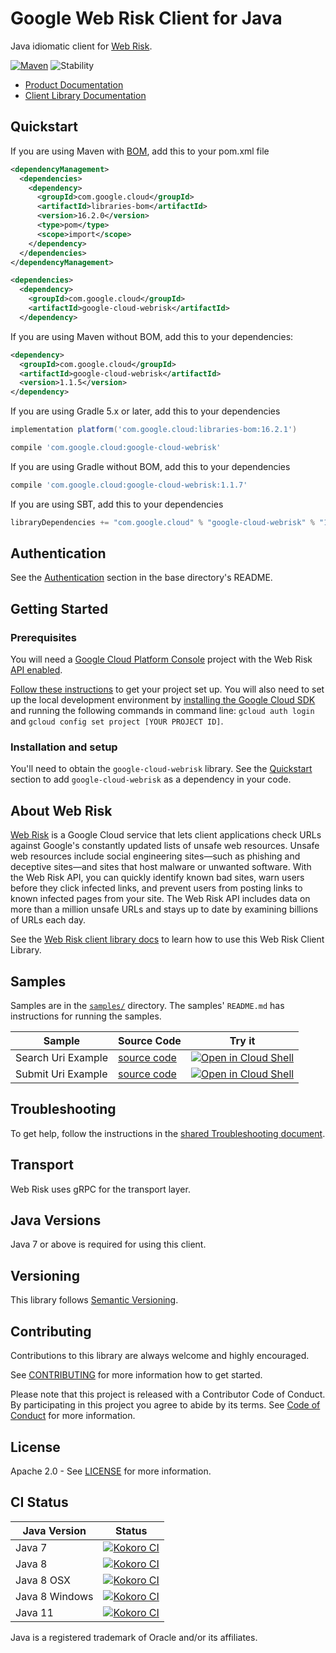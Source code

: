 # Google Web Risk Client for Java

Java idiomatic client for [Web Risk][product-docs].

[![Maven][maven-version-image]][maven-version-link]
![Stability][stability-image]

- [Product Documentation][product-docs]
- [Client Library Documentation][javadocs]

## Quickstart

If you are using Maven with [BOM][libraries-bom], add this to your pom.xml file
```xml
<dependencyManagement>
  <dependencies>
    <dependency>
      <groupId>com.google.cloud</groupId>
      <artifactId>libraries-bom</artifactId>
      <version>16.2.0</version>
      <type>pom</type>
      <scope>import</scope>
    </dependency>
  </dependencies>
</dependencyManagement>

<dependencies>
  <dependency>
    <groupId>com.google.cloud</groupId>
    <artifactId>google-cloud-webrisk</artifactId>
  </dependency>

```

If you are using Maven without BOM, add this to your dependencies:

```xml
<dependency>
  <groupId>com.google.cloud</groupId>
  <artifactId>google-cloud-webrisk</artifactId>
  <version>1.1.5</version>
</dependency>

```

If you are using Gradle 5.x or later, add this to your dependencies
```Groovy
implementation platform('com.google.cloud:libraries-bom:16.2.1')

compile 'com.google.cloud:google-cloud-webrisk'
```
If you are using Gradle without BOM, add this to your dependencies
```Groovy
compile 'com.google.cloud:google-cloud-webrisk:1.1.7'
```

If you are using SBT, add this to your dependencies
```Scala
libraryDependencies += "com.google.cloud" % "google-cloud-webrisk" % "1.1.7"
```

## Authentication

See the [Authentication][authentication] section in the base directory's README.

## Getting Started

### Prerequisites

You will need a [Google Cloud Platform Console][developer-console] project with the Web Risk [API enabled][enable-api].

[Follow these instructions][create-project] to get your project set up. You will also need to set up the local development environment by
[installing the Google Cloud SDK][cloud-sdk] and running the following commands in command line:
`gcloud auth login` and `gcloud config set project [YOUR PROJECT ID]`.

### Installation and setup

You'll need to obtain the `google-cloud-webrisk` library.  See the [Quickstart](#quickstart) section
to add `google-cloud-webrisk` as a dependency in your code.

## About Web Risk


[Web Risk][product-docs] is a Google Cloud service that lets client applications check URLs against Google's constantly updated lists of unsafe web resources. Unsafe web resources include social engineering sites—such as phishing and deceptive sites—and sites that host malware or unwanted software. With the Web Risk API, you can quickly identify known bad sites, warn users before they click infected links, and prevent users from posting links to known infected pages from your site. The Web Risk API includes data on more than a million unsafe URLs and stays up to date by examining billions of URLs each day.

See the [Web Risk client library docs][javadocs] to learn how to
use this Web Risk Client Library.





## Samples

Samples are in the [`samples/`](https://github.com/googleapis/java-webrisk/tree/master/samples) directory. The samples' `README.md`
has instructions for running the samples.

| Sample                      | Source Code                       | Try it |
| --------------------------- | --------------------------------- | ------ |
| Search Uri Example | [source code](https://github.com/googleapis/java-webrisk/blob/master/samples/snippets/src/main/java/webrisk/SearchUriExample.java) | [![Open in Cloud Shell][shell_img]](https://console.cloud.google.com/cloudshell/open?git_repo=https://github.com/googleapis/java-webrisk&page=editor&open_in_editor=samples/snippets/src/main/java/webrisk/SearchUriExample.java) |
| Submit Uri Example | [source code](https://github.com/googleapis/java-webrisk/blob/master/samples/snippets/src/main/java/webrisk/SubmitUriExample.java) | [![Open in Cloud Shell][shell_img]](https://console.cloud.google.com/cloudshell/open?git_repo=https://github.com/googleapis/java-webrisk&page=editor&open_in_editor=samples/snippets/src/main/java/webrisk/SubmitUriExample.java) |



## Troubleshooting

To get help, follow the instructions in the [shared Troubleshooting document][troubleshooting].

## Transport

Web Risk uses gRPC for the transport layer.

## Java Versions

Java 7 or above is required for using this client.

## Versioning


This library follows [Semantic Versioning](http://semver.org/).


## Contributing


Contributions to this library are always welcome and highly encouraged.

See [CONTRIBUTING][contributing] for more information how to get started.

Please note that this project is released with a Contributor Code of Conduct. By participating in
this project you agree to abide by its terms. See [Code of Conduct][code-of-conduct] for more
information.

## License

Apache 2.0 - See [LICENSE][license] for more information.

## CI Status

Java Version | Status
------------ | ------
Java 7 | [![Kokoro CI][kokoro-badge-image-1]][kokoro-badge-link-1]
Java 8 | [![Kokoro CI][kokoro-badge-image-2]][kokoro-badge-link-2]
Java 8 OSX | [![Kokoro CI][kokoro-badge-image-3]][kokoro-badge-link-3]
Java 8 Windows | [![Kokoro CI][kokoro-badge-image-4]][kokoro-badge-link-4]
Java 11 | [![Kokoro CI][kokoro-badge-image-5]][kokoro-badge-link-5]

Java is a registered trademark of Oracle and/or its affiliates.

[product-docs]: https://cloud.google.com/web-risk/docs/
[javadocs]: https://googleapis.dev/java/google-cloud-webrisk/latest/
[kokoro-badge-image-1]: http://storage.googleapis.com/cloud-devrel-public/java/badges/java-webrisk/java7.svg
[kokoro-badge-link-1]: http://storage.googleapis.com/cloud-devrel-public/java/badges/java-webrisk/java7.html
[kokoro-badge-image-2]: http://storage.googleapis.com/cloud-devrel-public/java/badges/java-webrisk/java8.svg
[kokoro-badge-link-2]: http://storage.googleapis.com/cloud-devrel-public/java/badges/java-webrisk/java8.html
[kokoro-badge-image-3]: http://storage.googleapis.com/cloud-devrel-public/java/badges/java-webrisk/java8-osx.svg
[kokoro-badge-link-3]: http://storage.googleapis.com/cloud-devrel-public/java/badges/java-webrisk/java8-osx.html
[kokoro-badge-image-4]: http://storage.googleapis.com/cloud-devrel-public/java/badges/java-webrisk/java8-win.svg
[kokoro-badge-link-4]: http://storage.googleapis.com/cloud-devrel-public/java/badges/java-webrisk/java8-win.html
[kokoro-badge-image-5]: http://storage.googleapis.com/cloud-devrel-public/java/badges/java-webrisk/java11.svg
[kokoro-badge-link-5]: http://storage.googleapis.com/cloud-devrel-public/java/badges/java-webrisk/java11.html
[stability-image]: https://img.shields.io/badge/stability-ga-green
[maven-version-image]: https://img.shields.io/maven-central/v/com.google.cloud/google-cloud-webrisk.svg
[maven-version-link]: https://search.maven.org/search?q=g:com.google.cloud%20AND%20a:google-cloud-webrisk&core=gav
[authentication]: https://github.com/googleapis/google-cloud-java#authentication
[developer-console]: https://console.developers.google.com/
[create-project]: https://cloud.google.com/resource-manager/docs/creating-managing-projects
[cloud-sdk]: https://cloud.google.com/sdk/
[troubleshooting]: https://github.com/googleapis/google-cloud-common/blob/master/troubleshooting/readme.md#troubleshooting
[contributing]: https://github.com/googleapis/java-webrisk/blob/master/CONTRIBUTING.md
[code-of-conduct]: https://github.com/googleapis/java-webrisk/blob/master/CODE_OF_CONDUCT.md#contributor-code-of-conduct
[license]: https://github.com/googleapis/java-webrisk/blob/master/LICENSE

[enable-api]: https://console.cloud.google.com/flows/enableapi?apiid=webrisk.googleapis.com
[libraries-bom]: https://github.com/GoogleCloudPlatform/cloud-opensource-java/wiki/The-Google-Cloud-Platform-Libraries-BOM
[shell_img]: https://gstatic.com/cloudssh/images/open-btn.png
